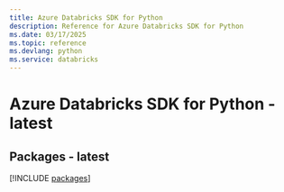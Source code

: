 ```yaml
---
title: Azure Databricks SDK for Python
description: Reference for Azure Databricks SDK for Python
ms.date: 03/17/2025
ms.topic: reference
ms.devlang: python
ms.service: databricks
---
```

# Azure Databricks SDK for Python - latest
## Packages - latest
[!INCLUDE [packages](databricks-index.md)]